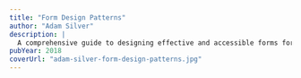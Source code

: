```yaml
---
title: "Form Design Patterns"
author: "Adam Silver"
description: |
  A comprehensive guide to designing effective and accessible forms for the web. Adam Silver presents proven patterns and techniques for creating forms that are easy to use, understand, and complete. This book covers everything from basic form structure to complex multi-step processes, with a focus on usability and user experience best practices.
pubYear: 2018
coverUrl: "adam-silver-form-design-patterns.jpg"
---
```

